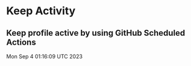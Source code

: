 # Keep Activity 
Keep profile active by using GitHub Scheduled Actions
--- 
Mon Sep  4 01:16:09 UTC 2023